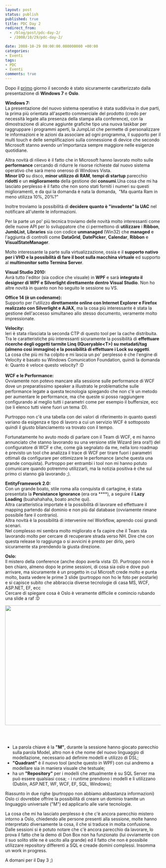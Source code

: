 ```yaml
---
layout: post
status: publish
published: true
title: PDC Day 2
redirect_from: 
  - /blog/post/pdc-day-2/
  - /2008/10/29/pdc-day-2/

date: 2008-10-29 00:00:00.000000000 +00:00
categories:
- Eventi
tags:
- PDC
- Eventi
comments: true
---
```

<p>Dopo il <a href="http://imperugo.tostring.it/Blog/Post/PDC-Day-1">primo</a> giorno i<span>l secondo &egrave; stato sicuramente caratterizzato dalla presentazione di <strong>Windows 7</strong> e <strong>Oslo</strong>. </span></p>
<p><strong>Windows 7:</strong> <br />
La presentazione del nuovo sistema operativo &egrave; stata suddivisa in due parti, la prima pi&ugrave; orientata all'aspetto commerciale del prodotto (credo per necessit&agrave; legate alla presenza della stampa alla conference), con la dimostrazione di alcune aggiunte grafiche tipo una nuova taskbar per raggruppare i programmi aperti, la JumpList che permette di personalizzare le informazioni e le azioni da associare ad ogni programma, il supporto per il multi touch e delle semplificazioni sulla connessione di device che secondo Microsoft stanno avendo un'importanza sempre maggiore nelle esigenze quotidiane.</p>
<p>Altra novit&agrave; di rilievo &egrave; il fatto che in Microsoft hanno lavorato molto sulle <strong>performance</strong> cercando di ridurre le risorse richieste dal nuovo sistema operativo che sar&agrave; meno oneroso di Windows Vista. <br />
<strong>Minor I/O </strong>su disco, <strong>minor utilizzo di RAM</strong>, <strong>tempi di startup</strong> parecchio <strong>ridotti</strong> e un <strong>miglioramento</strong> della gestione dei <strong>consumi</strong>.Una cosa che mi ha lasciato perplesso &egrave; il fatto che non sono stati forniti i numeri su questi miglioramenti, e da qui la domanda &egrave; nata la domanda, &nbsp;&quot;Ma quanta Ram in meno utilizza 10%, 20%?&quot;</p>
<p>Inoltre troviamo la possibilit&agrave; di <strong>decidere quanto &egrave; &quot;invadente&quot; la UAC</strong> nel notificare all'utente le informazioni.</p>
<p>Per la parte un po' pi&ugrave; tecnica troviamo delle novit&agrave; molto interessanti come delle nuove API per lo sviluppatore che ci permettono di <strong>utilizzare</strong> i <strong>Ribbon</strong>, <strong>JumbList</strong>, <strong>Libraries</strong> sia con codice <strong>unmanaged</strong> (Win32) che <strong>managed</strong> e l'aggiunta di controlli come <strong>DataGrid</strong>, <strong>DatePicker</strong>, <strong>Calendar</strong>, <strong>Ribbon</strong> e <strong>VisualStateManager</strong>.</p>
<p>Molto interessante la parte sulla virtualizzazione, ossia e il <strong>supporto nativo per i VHD e la possibilit&agrave; di fare il boot sulla macchina virtuale</strong> ed supporto al <strong>multimonitor sotto Termina Server</strong>.</p>
<p><strong>Visual Studio 2010:</strong> <br />
Avr&agrave; tutto l'editor (sia codice che visuale) in <strong>WPF </strong>e sar&agrave; <strong>integrato il designer di WPF e Silverlight direttamente dentro Visual Studio</strong>. Non ho altre novit&agrave; in quanto non ho seguito le sessione su VS.</p>
<p><strong>Office 14 (&egrave; un codename):</strong> <br />
Supporto per l'utilizzo <strong>direttamente online con Internet Explorer e Firefox realizzato con Silverlight e AJAX</strong>, ma la cosa pi&ugrave; interessante &egrave; stata la gestione dell'accesso simultaneo allo stesso documento, veramente molto impressionate.</p>
<p><strong>Velocity:</strong> <br />
Ieri &egrave; stata rilasciata la seconda CTP di questo tool per la cache distribuita. Tra le caratteristiche pi&ugrave; interessanti sicuramente la possibilit&agrave; di <strong>effettuare ricerche degli oggetti tarmite Linq (IQueryable&lt;T&gt;) su metadati/tag (almeno cos&igrave; immagino) e la possibilit&agrave; di effettuare i Lock su oggetti</strong>. <br />
La cosa che pi&ugrave; mi ha colpito e mi lascia un po' perplesso &egrave; che l'engine di Velocity &egrave; basato su Windows Comunication Foundation, quindi la domanda &egrave;: Quanto &egrave; veloce questo velocity? :D <br />
<br />
<strong>WCF e le Performance:</strong> <br />
Ovviamente non potevo mancare alla sessione sulle performance di WCF dove un preparatissimo speaker a illustrato le problematiche sulle performance legate a questa tecnologia spiegando che non c'&egrave; un metodo per aumentare le performance, ma che queste si posso raggiungere configurando al meglio tutti i parametri come per esempio il buffersize, ecc (se li elenco tutti viene fuori un tema :D).</p>
<p>Purtroppo non c'&egrave; una tabella con dei valori di riferimento in quanto questi variano da esigenza e tipo di lavoro a cui un servizio WCF &egrave; sottoposto quindi il giusto bilanciamento va trovato con il tempo.</p>
<p>Fortunatamente ho avuto modo di parlare con il Team di WCF, e mi hanno annunciato che stanno lavorando su una versione stile Wizard (era ora!!) del configuratore di WCF e che, come gi&agrave; segnalato da me, nella loro roadmap &egrave; previsto un tool che analizza il trace di WCF per tirare fuori i parametri ottimali da configurare per ottimizzare le perfomance (anche questa una grande conquista). Purtroppo per entrambi i tool non mi hanno potuto comunicare quando potremmo utilizzarli, ma la notizia positiva &egrave; che sul primo ci stanno gi&agrave; lavorando ;).</p>
<p><strong>EntityFramework 2.0: <br />
</strong>Con un grande boato, stile roma alla conquista di cartagine, &egrave; stata presentata la <strong>Persistance Ignorance </strong>(era ora ****), a seguire il <strong>Lazy Loading </strong>(buahahahaha, boato anche qui). <br />
Altra caratteristica importate &egrave; la possibilit&agrave; di lavorare ed effettuare il mapping partendo dal dominio e non pi&ugrave; dal database (ovviamente rimane possibile fare il contrario). <br />
Altra novit&agrave; &egrave; la possibilit&agrave; di intervenire nel Workflow, aprendo cos&igrave; grandi scenari. <br />
Nel complesso mi sembra molto migliorato e fa capire che il Team sta lavorando molto per cercare di recuperare strada verso NH. Dire che con questa release lo raggiunga o si avvicini &egrave; presto per dirlo, per&ograve; sicuramente sta prendendo la giusta direzione.</p>
<p><strong>Oslo: <br />
</strong>Il mistero della conference (anche dopo averla vista :D). Purtroppo non &egrave; ben chiaro, almeno dopo le prime sessioni, di cosa sia oslo e dove pu&ograve; arrivare, ma sicuramente &egrave; un progetto in cui Microsft crede molto e punta molto, basta vedere le prime 3 slide (purtroppo non ho le foto per postarle) e si capisce subito che abbraccia diverse tecnologie di casa MS, WCF, ASP.NET, EF, ecc <br />
Cercare di spiegare cosa &egrave; Oslo &egrave; veramente difficile e comincio rubando una slide a raf :D</p>
<p><img width="513" height="387" alt="" src="/content/Uploaded/image/img_0664_thumb.jpg" />&nbsp;</p>
<p>&nbsp;</p>
<ul>
    <li>La parola chiave &egrave; la <strong>&quot;M&quot;</strong>, durante la sessione hanno giocato parecchio sulla parola Model, altro non &egrave; che nome del nuovo linguaggio di modellazione, necessario ad definire modelli e utilizzo di DSL;</li>
    <li><strong>&quot;Quadrant&quot;</strong> &egrave; il nuovo tool (anche questo in WPF) con cui andremo a modellare sia in maniera visuale che testuale;</li>
    <li>ha un <strong>&quot;Repository&quot;</strong> per i modelli che attualmente &egrave; su SQL Server ma pu&ograve; essere qualsiasi cosa; - i runtime prendono i modelli e li utilizzano (Dublin, ASP.NET, WF, WCF, EF, SQL, Windows);</li>
</ul>
<p>Riassunto in due righe (purtroppo non abbiamo abbastanza informazioni) Oslo ci dovrebbe offrire la possibilit&agrave; di creare un dominio tramite un linguaggio universale (&quot;M&quot;) ed applicarlo alle varie tecnologie.</p>
<p>La cosa che mi ha lasciato perplesso &egrave; che c'&egrave; ancora parecchio mistero intorno a Oslo, chiedendo alle persone presenti alla sessione, molte hanno interpretato diversamente la cosa, il che si traduce in molta confusione. <br />
Dalle sessioni si &egrave; potuto notare che c'&egrave; ancora parecchio da lavorare, lo prova il fatto che la demo di Don Box non ha funzionato (lui ovviamente con il suo solito stile ne &egrave; uscito alla grande) ed il fatto che non &egrave; possibile utilizzare repository differenti a SQL e creade domini complessi. Insomma un work in progress.</p>
<p>A domani per il Day 3 ;)</p>
<p>&nbsp;</p>

